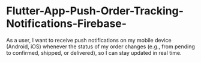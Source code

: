 # Flutter-App-Push-Order-Tracking-Notifications-Firebase-
As a user, I want to receive push notifications on my mobile device (Android, iOS) whenever the status of my order changes (e.g., from pending to confirmed, shipped, or delivered), so I can stay updated in real time.